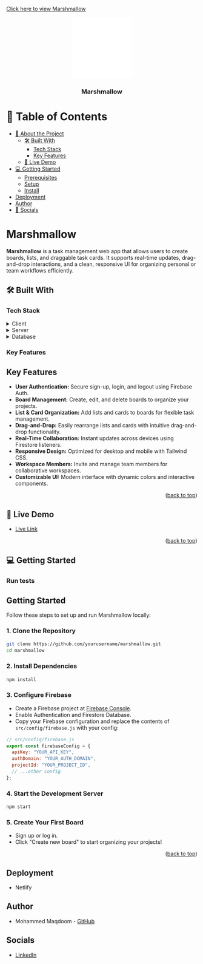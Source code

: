 <a name="readme-top"></a>
[Click here to view Marshmallow](https://my-marshmallow.netlify.app/)
<!--
!!! IMPORTANT !!!
This README is an example of how you could professionally present your codebase.
Writing documentation is a crucial part of your work as a professional software developer and cannot be ignored.

You should modify this file to match your project and remove sections that don't apply.

REQUIRED SECTIONS:
- Table of Contents
- About the Project
  - Built With
  - Live Demo
- Getting Started
- Authors
- Future Features
- Contributing
- Show your support
- Acknowledgements
- License

OPTIONAL SECTIONS:
- FAQ

After you're finished please remove all the comments and instructions!

For more information on the importance of a professional README for your repositories: https://github.com/SJA Pathwayinc/curriculum-transversal-skills/blob/main/documentation/articles/readme_best_practices.md
-->

<div align="center">

  <img src="./src/assets/logo.svg" alt="logo" width="auto"  height="auto" />
  <br/>

  <h3><b>Marshmallow</b></h3>

</div>

<!-- TABLE OF CONTENTS -->

# 📗 Table of Contents

- [📖 About the Project](#about-project)
  - [🛠 Built With](#built-with)
    - [Tech Stack](#tech-stack)
    - [Key Features](#key-features)
  - [🚀 Live Demo](#live-demo)
- [💻 Getting Started](#getting-started)
  - [Prerequisites](#prerequisites)
  - [Setup](#setup)
  - [Install](#install)
- [Deployment](#deployment)
- [Author](#author)
- [👥 Socials](#Social)


<!-- PROJECT DESCRIPTION -->

# Marshmallow <a name="about-project"></a>

**Marshmallow** is a task management web app that allows users to create boards, lists, and draggable task cards. It supports real-time updates, drag-and-drop interactions, and a clean, responsive UI for organizing personal or team workflows efficiently.

## 🛠 Built With <a name="built-with"></a>

### Tech Stack <a name="tech-stack"></a>

<details>
  <summary>Client</summary>
  <ul>
    <li>React (functional components, hooks)</li>
    <li>Tailwind CSS (utility-first styling)</li>
    <li>Heroicons (SVG icons)</li>
    <li>React Router (routing/navigation)</li>
  </ul>
</details>

<details>
  <summary>Server</summary>
  <ul>
    <li>Node JS</li>
    <li>Firebase Authentication (user management)</li>
  </ul>
</details>

<details>
<summary>Database</summary>
  <ul>
    <li>Firebase Firestore (NoSQL, real-time database for boards, lists, cards, and user data)</li>
  </ul>
</details>

<!-- Features -->

### Key Features <a name="key-features"></a>

## Key Features

- **User Authentication:** Secure sign-up, login, and logout using Firebase Auth.
- **Board Management:** Create, edit, and delete boards to organize your projects.
- **List & Card Organization:** Add lists and cards to boards for flexible task management.
- **Drag-and-Drop:** Easily rearrange lists and cards with intuitive drag-and-drop functionality.
- **Real-Time Collaboration:** Instant updates across devices using Firestore listeners.
- **Responsive Design:** Optimized for desktop and mobile with Tailwind CSS.
- **Workspace Members:** Invite and manage team members for collaborative workspaces.
- **Customizable UI:** Modern interface with dynamic colors and interactive components.

<p align="right">(<a href="#readme-top">back to top</a>)</p>

<!-- LIVE DEMO -->

## 🚀 Live Demo <a name="live-demo"></a>

- [Live Link](https://my-marshmallow.netlify.app/)

<p align="right">(<a href="#readme-top">back to top</a>)</p>

<!-- GETTING STARTED -->

## 💻 Getting Started <a name="getting-started"></a>

### Run tests

## Getting Started

Follow these steps to set up and run Marshmallow locally:

### 1. Clone the Repository

```bash
git clone https://github.com/yourusername/marshmallow.git
cd marshmallow
```

### 2. Install Dependencies

```bash
npm install
```

### 3. Configure Firebase

- Create a Firebase project at [Firebase Console](https://console.firebase.google.com/).
- Enable Authentication and Firestore Database.
- Copy your Firebase configuration and replace the contents of `src/config/firebase.js` with your config:

```js
// src/config/firebase.js
export const firebaseConfig = {
  apiKey: "YOUR_API_KEY",
  authDomain: "YOUR_AUTH_DOMAIN",
  projectId: "YOUR_PROJECT_ID",
  // ...other config
};
```

### 4. Start the Development Server

```bash
npm start
```

### 5. Create Your First Board

- Sign up or log in.
- Click "Create new board" to start organizing your projects!

<p align="right">(<a href="#readme-top">back to top</a>)</p>

## Deployment <a name="deployment"></a>
- Netlify

## Author <a name="author"></a>

- Mohammed Maqdoom - [GitHub](https://github.com/musaibxandra)

## Socials <a name="social"></a>

- [LinkedIn](https://linkedin.com/in/musaibxandra)
